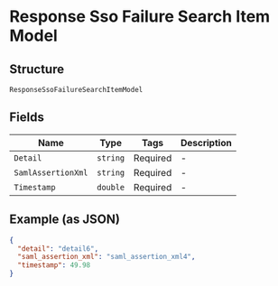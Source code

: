 
# Response Sso Failure Search Item Model

## Structure

`ResponseSsoFailureSearchItemModel`

## Fields

| Name | Type | Tags | Description |
|  --- | --- | --- | --- |
| `Detail` | `string` | Required | - |
| `SamlAssertionXml` | `string` | Required | - |
| `Timestamp` | `double` | Required | - |

## Example (as JSON)

```json
{
  "detail": "detail6",
  "saml_assertion_xml": "saml_assertion_xml4",
  "timestamp": 49.98
}
```

